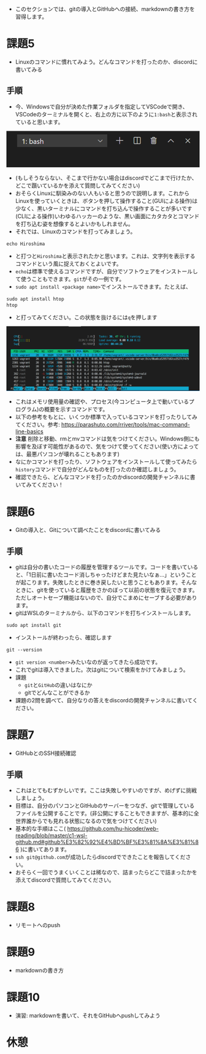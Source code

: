 - このセクションでは、gitの導入とGitHubへの接続、markdownの書き方を習得します。

# 課題5
- Linuxのコマンドに慣れてみよう。どんなコマンドを打ったのか、discordに書いてみる
## 手順
- 今、Windowsで自分が決めた作業フォルダを指定してVSCodeで開き、VSCodeのターミナルを開くと、右上の方に以下のように`1:bash`と表示されていると思います。

![](./resource/image-5.png)

- (もしそうならない、そこまで行かない場合はdiscordでどこまで行けたか、どこで躓いているかを添えて質問してみてください)
- おそらくLinuxに馴染みのない人もいると思うので説明します。これからLinuxを使っていくときは、ボタンを押して操作すること(GUIによる操作)は少なく、黒いターミナルにコマンドを打ち込んで操作することが多いです(CLIによる操作)いわゆるハッカーのような、黒い画面にカタカタとコマンドを打ち込む姿を想像するとよいかもしれません。
- それでは、Linuxのコマンドを打ってみましょう。
```
echo Hiroshima
```
- と打つと`Hiroshima`と表示されたかと思います。これは、文字列を表示するコマンドという風に捉えておくとよいです。
- `echo`は標準で使えるコマンドですが、自分でソフトウェアをインストールして使うこともできます。`git`がその一例です。
- `sudo apt install <package name>`でインストールできます。たとえば、
```
sudo apt install htop
htop
```
- と打ってみてください。この状態を抜けるには`q`を押します

![](./resource/image-6.png)

- これはメモリ使用量の確認や、プロセス(今コンピュータ上で動いているプログラム)の概要を示すコマンドです。
- 以下の参考をもとに、いくつか標準で入っているコマンドを打ったりしてみてください。参考: https://parashuto.com/rriver/tools/mac-command-line-basics
- **注意** 削除と移動、rmとmvコマンドは気をつけてください。Windows側にも影響を及ぼす可能性があるので、気をつけて使ってください(使い方によっては、最悪パソコンが壊れることもあります)
- なにかコマンドを打ったり、ソフトウェアをインストールして使ってみたら`history`コマンドで自分がどんなものを打ったのか確認しましょう。
- 確認できたら、どんなコマンドを打ったのかdiscordの開発チャンネルに書いてみてください！

# 課題6
- Gitの導入と、Gitについて調べたことをdiscordに書いてみる
## 手順
- gitは自分の書いたコードの履歴を管理するツールです。コードを書いていると、「1日前に書いたコード消しちゃったけどまた見たいなぁ...」ということが起こります。失敗したときに巻き戻したいと思うこともあります。そんなときに、gitを使っていると履歴をさかのぼって以前の状態を復元できます。ただしオートセーブ機能はないので、自分でこまめにセーブする必要があります。
- gitはWSLのターミナルから、以下のコマンドを打ちインストールします。
```
sudo apt install git
```
- インストールが終わったら、確認します
```
git --version
```
- `git version <number>`みたいなのが返ってきたら成功です。
- これでgitは導入できました。次はgitについて検索をかけてみましょう。
- 課題
    - `git`と`GitHub`の違いはなにか
    - gitでどんなことができるか
- 課題の2問を調べて、自分なりの答えをdiscordの開発チャンネルに書いてください。

# 課題7
- GitHubとのSSH接続確認

## 手順
- これはとてもむずかしいです。ここは失敗しやすいのですが、めげずに挑戦しましょう。
- 目標は、自分のパソコンとGitHubのサーバーをつなぎ、gitで管理しているファイルを公開することです。(非公開にすることもできますが、基本的に全世界誰からでも見れる状態になるので気をつけてください)
- 基本的な手順はここ( https://github.com/hu-hicoder/web-reading/blob/master/c1-wsl-github.md#github%E3%82%92%E4%BD%BF%E3%81%8A%E3%81%86 )に書いてあります。
- `ssh git@github.com`が成功したらdiscordでできたことを報告してください。
- おそらく一回でうまくいくことは稀なので、詰まったらどこで詰まったかを添えてdiscordで質問してみてください。

# 課題8
- リモートへのpush

# 課題9
- markdownの書き方

# 課題10
- 演習: markdownを書いて、それをGitHubへpushしてみよう

# 休憩